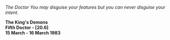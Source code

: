 _The Doctor_ _You may disguise your features but you can never disguise your intent._

**The King's Demons  
Fifth Doctor - [20.6]  
15 March - 16 March 1983**
